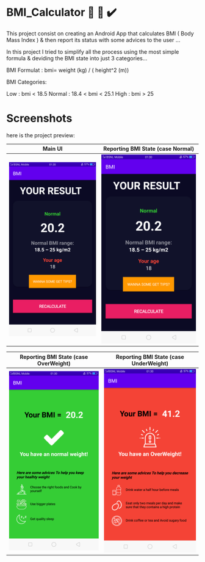 # BMI_Calculator  📱 📏 ✔️

This project consist on creating an Android App that calculates BMI ( Body Mass Index ) & then report its status with some advices to the user ...

In this project I tried to simplify all the process using the most simple formula & deviding the BMI state into just 3 categories...

BMI Formulat : bmi= weight (kg) / ( height^2 (m))

BMI Categories:

Low : bmi < 18.5
Normal : 18.4 < bmi < 25.1
High : bmi > 25

# Screenshots

<p>here is the project preview:</p>
<table>
<thead>
<tr>
<th>Main UI</th>
<th align="center">Reporting BMI State (case Normal)</th>
</tr>
</thead>
<tbody>
<tr>
<td><a target="_blank" rel="noopener noreferrer" href="https://github.com/preetidhara/BMI_Calculator/blob/main/Scr/Screenshot_2020-10-18-01-30-05-31.png"><img src="https://github.com/preetidhara/BMI_Calculator/blob/main/Scr/Screenshot_2020-10-18-01-30-11-15.png" alt="alt text" title="first screen" style="max-width:100%;"></a></td>
  
<td align="center"><a target="_blank" rel="noopener noreferrer" href="https://github.com/preetidhara/BMI_Calculator/blob/main/Scr/Screenshot_2020-10-18-01-30-11-15.png"><img src=https://github.com/preetidhara/BMI_Calculator/blob/main/Scr/Screenshot_2020-10-18-01-30-11-15.png" alt="alt text" title="Normal BMI" style="max-width:100%;"></a></td>
</tr>
</tbody>
</table>
<table>
<thead>
<tr>
<th>Reporting BMI State (case OverWeight)</th>
<th align="center">Reporting BMI State (case UnderWeight)</th>
</tr>
</thead>
<tbody>
<tr>
<td><a target="_blank" rel="noopener noreferrer" href="https://github.com/preetidhara/BMI_Calculator/blob/main/Scr/Screenshot_2020-10-18-01-30-16-61.png"><img src="https://github.com/preetidhara/BMI_Calculator/blob/main/Scr/Screenshot_2020-10-18-01-30-16-61.png" alt="alt text" title="high BMI" style="max-width:100%;"></a></td>
<td align="center"><a target="_blank" rel="noopener noreferrer" href="https://github.com/preetidhara/BMI_Calculator/blob/main/Scr/Screenshot_2020-10-18-01-30-25-98.png"><img src="https://github.com/preetidhara/BMI_Calculator/blob/main/Scr/Screenshot_2020-10-18-01-30-25-98.png" alt="alt text" title="low BMI" style="max-width:100%;"></a></td>
</tr>
</tbody>
</table>

